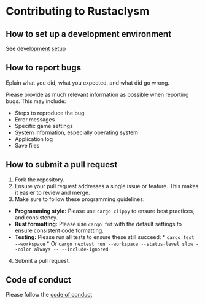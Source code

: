 # Contributing to Rustaclysm

## How to set up a development environment

See [development setup](readme.md#development-setup)

## How to report bugs

Eplain what you did, what you expected, and what did go wrong.

Please provide as much relevant information as possible when reporting bugs. This may include:

*   Steps to reproduce the bug
*   Error messages
*   Specific game settings
*   System information, especially operating system
*   Application log
*   Save files

## How to submit a pull request

1.  Fork the repository.
2.  Ensure your pull request addresses a single issue or feature. This makes it easier to review and merge.
3.  Make sure to follow these programming guidelines:
  *   **Programming style:**  Please use `cargo clippy` to ensure best practices, and consistency.
  *   **Rust formatting:**  Please use `cargo fmt` with the default settings to ensure consistent code formatting.
  *   **Testing:** Please run all tests to ensure these still succeed:
    * `cargo test --workspace`
    * Or `cargo nextest run --workspace --status-level slow --color always -- --include-ignored`
4.  Submit a pull request.

## Code of conduct

Please follow the [code of conduct](code_of_conduct.md)

